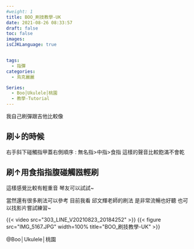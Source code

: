 ```yaml
---
#weight: 1
title: BOO_刷技教學-UK
date: 2021-08-26 08:33:57
draft: false
toc: false
images:
isCJKLanguage: true


tags:
  - 指彈
categories:
  - 烏克麗麗

Series:
  - Boo│Ukulele│桃園
  - 教學-Tutorial
---
```


我自己刷彈跟吉他比較像
## 刷↓的時候
右手斜下碰觸指甲蓋右側順序 : 無名指>中指>食指
這樣的聲音比較飽滿不會乾
## 刷↑用食指指腹碰觸誸輕刷
這樣感覺比較有輕重音
琴友可以試試~

當然還有很多刷法可以參考
目前我看 邱文輝老師的刷法
是非常流暢也好聽
也可以找影片嘗試練習~


 {{< video src="303_LINE_V20210823_20184252"  >}}
{{< figure src="IMG_5167.JPG" width=100% title="BOO_刷技教學-UK" >}}


@Boo│Ukulele│桃園
